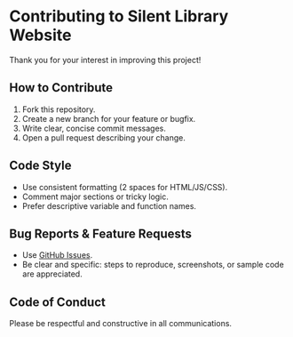 # Contributing to Silent Library Website

Thank you for your interest in improving this project!

## How to Contribute

1. Fork this repository.
2. Create a new branch for your feature or bugfix.
3. Write clear, concise commit messages.
4. Open a pull request describing your change.

## Code Style

- Use consistent formatting (2 spaces for HTML/JS/CSS).
- Comment major sections or tricky logic.
- Prefer descriptive variable and function names.

## Bug Reports & Feature Requests

- Use [GitHub Issues](https://github.com/Muhammad-Syawal/silent-library-website/issues).
- Be clear and specific: steps to reproduce, screenshots, or sample code are appreciated.

## Code of Conduct

Please be respectful and constructive in all communications.
